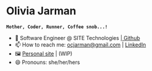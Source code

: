 # Olivia Jarman

**`Mother, Coder, Runner, Coffee snob...! `**

- 🌱 Software Engineer @ SITE Technologies <a href="https://github.com/ojarmanST">| Github</a>
- 📫 How to reach me: ocjarman@gmail.com | <a href="https://www.linkedin.com/in/oliviajarman">LinkedIn</a>
- 🖼️ <a href="https://ocjarman.github.io/portfolio/">Personal site</a> | (WIP)
- 😄 Pronouns: she/her/hers


